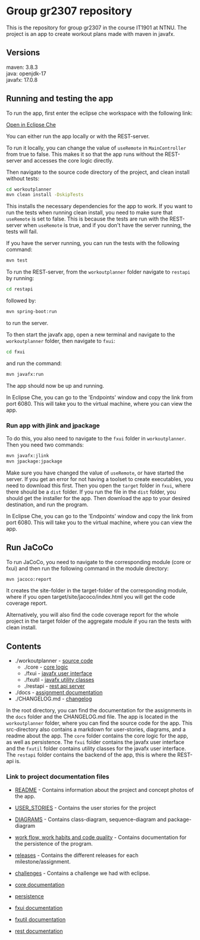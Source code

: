 # Group gr2307 repository

This is the repository for group gr2307 in the course IT1901 at NTNU. The project is an app to create workout plans made with maven in javafx.

## Versions

maven: 3.8.3 \
java: openjdk-17 \
javafx: 17.0.8

## Running and testing the app

To run the app, first enter the eclipse che workspace with the following link:

[Open in Eclipse Che](https://che.stud.ntnu.no/#https://gitlab.stud.idi.ntnu.no/it1901/groups-2023/gr2307/gr2307.git?new)

You can either run the app locally or with the REST-server.

To run it locally, you can change the value of `useRemote` in `MainController` from true to false. This makes it so that the app runs without the REST-server and accesses the core logic directly.

Then navigate to the source code directory of the project, and clean install without tests:

```bash
cd workoutplanner
mvn clean install -DskipTests
```

This installs the necessary dependencies for the app to work. If you want to run the tests when running clean install, you need to make sure that `useRemote` is set to false. This is because the tests are run with the REST-server when `useRemote` is true, and if you don't have the server running, the tests will fail.

If you have the server running, you can run the tests with the following command:

```bash
mvn test
```

To run the REST-server, from the `workoutplanner` folder navigate to `restapi` by running:

```bash
cd restapi
```

followed by:

```bash
mvn spring-boot:run
```

to run the server.

To then start the javafx app, open a new terminal and navigate to the `workoutplanner` folder, then navigate to `fxui`:

```bash
cd fxui
```

and run the command:

```bash
mvn javafx:run
```

The app should now be up and running.

In Eclipse Che, you can go to the 'Endpoints' window and copy the link from port 6080. This will take you to the virtual machine, where you can view the app.

### Run app with jlink and jpackage

To do this, you also need to navigate to the `fxui` folder in `workoutplanner`. Then you need two commands:

```bash
mvn javafx:jlink
mvn jpackage:jpackage
```

Make sure you have changed the value of `useRemote`, or have started the server.
If you get an error for not having a toolset to create executables, you need to download this first.
Then you open the `target` folder in `fxui`, where there should be a `dist` folder. If you run the file in the `dist` folder,
you should get the installer for the app.
Then download the app to your desired destination, and run the program.

In Eclipse Che, you can go to the 'Endpoints' window and copy the link from port 6080. This will take you to the virtual machine, where you can view the app.

## Run JaCoCo

To run JaCoCo, you need to navigate to the corresponding module (core or fxui) and then run the following command in the module directory:

```bash
mvn jacoco:report
```

It creates the site-folder in the target-folder of the corresponding module, where if you open target/site/jacoco/index.html you will get the code coverage report.

Alternatively, you will also find the code coverage report for the whole project in the target folder of the aggregate module if you ran the tests with clean install.

## Contents

- ./workoutplanner - [source code](./workoutplanner)
  - ./core - [core logic](./workoutplanner/core)
  - ./fxui - [javafx user interface](./workoutplanner/fxui)
  - ./fxutil - [javafx utility classes](./workoutplanner/fxutil)
  - ./restapi - [rest api server](./workoutplanner/restapi)
- ./docs - [assignment documentation](./docs)
- ./CHANGELOG.md - [changelog](./changelog)

In the root directory, you can find the documentation for the assignments in the `docs` folder and the CHANGELOG.md file. The app is located in the `workoutplanner` folder, where you can find the source code for the app. This src-directory also contains a markdown for user-stories, diagrams, and a readme about the app. The `core` folder contains the core logic for the app, as well as persistence. The `fxui` folder contains the javafx user interface and the `fxutil` folder contains utility classes for the javafx user interface. The `restapi` folder contains the backend of the app, this is where the REST-api is.

### Link to project documentation files

- [README](workoutplanner/README.md) - Contains information about the project and concept photos of the app.
- [USER_STORIES](./docs/USER_STORIES.md) - Contains the user stories for the project
- [DIAGRAMS](./docs/UML) - Contains class-diagram, sequence-diagram and package-diagram
- [work flow, work habits and code quality](./docs/DEVELOPMENT.md) - Contains documentation for the persistence of the program.
- [releases](./docs/releases) - Contains the different releases for each milestone/assignment.
- [challenges](./docs/CHALLENGES) - Contains a challenge we had with eclipse.

- [core documentation](workoutplanner/core/CORE.md)
- [persistence](workoutplanner/core/CORE.md#persistence)
- [fxui documentation](workoutplanner/fxui/FXUI.md)
- [fxutil documentation](workoutplanner/fxutil/FXUTIL.md)
- [rest documentation](workoutplanner/restapi/RESTAPI.md)
